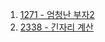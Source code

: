 1. <a href="https://www.acmicpc.net/problem/1271">1271 - 엄청난 부자2</a>
2. <a href="https://www.acmicpc.net/problem/2338">2338 - 긴자리 계산</a>
